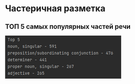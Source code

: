 # Частеричная разметка

## ТОП 5 самых популярных частей речи

![Результат](./result.png "Результат")
